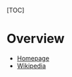 [TOC]

# Overview
- [Homepage](https://www.openssl.org/)
- [Wikipedia](https://en.wikipedia.org/wiki/OpenSSL)
